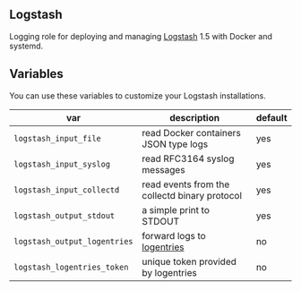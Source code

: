 ## Logstash

Logging role for deploying and managing [Logstash](http://logstash.net) 1.5 with Docker and systemd.

## Variables

You can use these variables to customize your Logstash installations.

| var | description | default |
|-----|-------------|---------|
|`logstash_input_file`|read Docker containers JSON type logs|yes|
|`logstash_input_syslog`|read RFC3164 syslog messages|yes|
|`logstash_input_collectd`|read events from the collectd binary protocol|yes|
|`logstash_output_stdout`|a simple print to STDOUT|yes|
|`logstash_output_logentries`|forward logs to [logentries](https://logentries.com/)|no|
|`logstash_logentries_token`|unique token provided by logentries|no|
